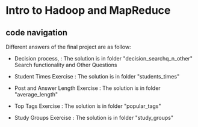 Intro to Hadoop and MapReduce
=============================

code navigation
---------------

Different answers of the final project are as follow:

- Decision process, 				: The solution is in folder "decision_searchq_n_other"
  Search functionality and Other Questions

- Student Times Exercise 			: The solution is in folder "students_times"

- Post and Answer Length Exercise 	: The solution is in folder "average_length"

- Top Tags Exercise 				: The solution is in folder "popular_tags"

- Study Groups Exercise 			: The solution is in folder "study_groups"